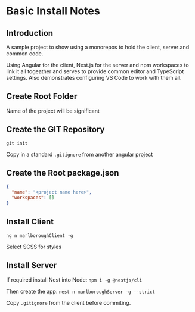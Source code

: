 # Basic Install Notes

## Introduction

A sample project to show using a monorepos to hold the client, server and common code.

Using Angular for the client, Nest.js for the server and npm workspaces to link it all togeather and serves to provide common editor and TypeScript settings.
Also demonstrates configuring VS Code to work with them all.

## Create Root Folder

Name of the project will be significant

## Create the GIT Repository

`git init`

Copy in a standard `.gitignore` from another angular project

## Create the Root package.json

```json
{
  "name": "<project name here>",
  "workspaces": []
}
```

## Install Client

`ng n marlboroughClient -g`

Select SCSS for styles

## Install Server

If required install Nest into Node: `npm i -g @nestjs/cli`

Then create the app: `nest n marlboroughServer -g --strict`

Copy `.gitignore` from the client before commiting.

